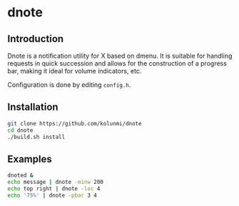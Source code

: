 # dnote

## Introduction
Dnote is a notification utility for X based on dmenu. It is suitable for handling requests in quick succession and allows for the construction of a progress bar, making it ideal for volume indicators, etc.

Configuration is done by editing `config.h`.

## Installation
```bash
git clone https://github.com/kolunmi/dnote
cd dnote
./build.sh install
```

## Examples
```bash
dnoted &
echo message | dnote -minw 200
echo top right | dnote -loc 4
echo '75%' | dnote -pbar 3 4
```
